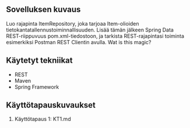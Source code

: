 ## Sovelluksen kuvaus
Luo rajapinta ItemRepository, joka tarjoaa Item-olioiden tietokantatallennustoiminnallisuuden. Lisää tämän jälkeen Spring Data REST-riippuvuus pom.xml-tiedostoon, ja tarkista REST-rajapintasi toiminta esimerkiksi Postman REST Clientin avulla. Wat is this magic?

## Käytetyt tekniikat
* REST
* Maven
* Spring Framework

## Käyttötapauskuvaukset
1. Käyttötapaus 1: KT1.md

